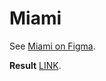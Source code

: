 # Miami

See [Miami on Figma](https://www.figma.com/file/OgS4RW5LfkJX613IfBeI6n/miami_home?node-id=0%3A1).

**Result**
[LINK](https://itstan.github.io/layout_miami2/src/).
